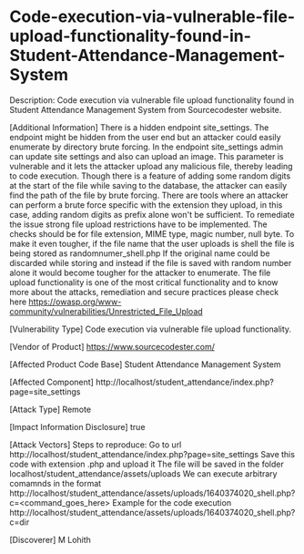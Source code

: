 # Code-execution-via-vulnerable-file-upload-functionality-found-in-Student-Attendance-Management-System

Description: Code execution via vulnerable file upload functionality found in Student Attendance Management System from Sourcecodester website.

[Additional Information] There is a hidden endpoint site_settings. The endpoint might be hidden from the user end but an attacker could easily enumerate by directory brute forcing. In the endpoint site_settings admin can update site settings and also can upload an image. This parameter is vulnerable and it lets the attacker upload any malicious file, thereby leading to code execution. Though there is a feature of adding some random digits at the start of the file while saving to the database, the attacker can easily find the path of the file by brute forcing. There are tools where an attacker can perform a brute force specific with the extension they upload, in this case, adding random digits as prefix alone won't be sufficient. To remediate the issue strong file upload restrictions have to be implemented. The checks should be for file extension, MIME type, magic number, null byte. To make it even tougher, if the file name that the user uploads is shell the file is being stored as randomnumer_shell.php If the original name could be discarded while storing and instead if the file is saved with random number alone it would become tougher for the attacker to enumerate. The file upload functionality is one of the most critical functionality and to know more about the attacks, remediation and secure practices please check here https://owasp.org/www-community/vulnerabilities/Unrestricted_File_Upload

[Vulnerability Type] Code execution via vulnerable file upload functionality.

[Vendor of Product] https://www.sourcecodester.com/

[Affected Product Code Base] Student Attendance Management System

[Affected Component] http://localhost/student_attendance/index.php?page=site_settings

[Attack Type] Remote

[Impact Information Disclosure] true

[Attack Vectors] Steps to reproduce:
Go to url http://localhost/student_attendance/index.php?page=site_settings
Save this code with extension .php and upload it
The file will be saved in the folder localhost/student_attendance/assets/uploads
We can execute arbitrary comamnds in the format http://localhost/student_attendance/assets/uploads/1640374020_shell.php?c=<command_goes_here>
Example for the code execution http://localhost/student_attendance/assets/uploads/1640374020_shell.php?c=dir

[Discoverer] M Lohith
